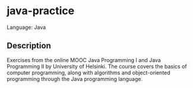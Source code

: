 # java-practice

Language: Java

## Description

Exercises from the online MOOC Java Programming I and Java Programming II by University of Helsinki. 
The course covers the basics of computer programming, along with algorithms and object-oriented programming through the Java programming language.
